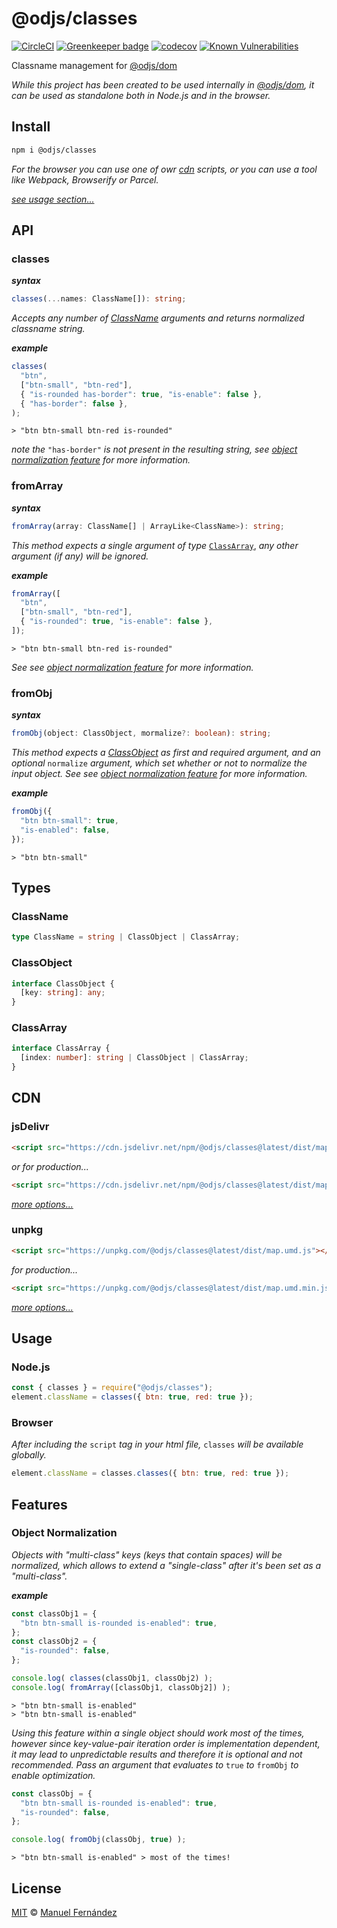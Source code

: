 # @odjs/classes

[![CircleCI](https://circleci.com/gh/odjs/classes.svg?style=svg)](https://circleci.com/gh/odjs/classes) [![Greenkeeper badge](https://badges.greenkeeper.io/odjs/classes.svg)](https://greenkeeper.io/) [![codecov](https://codecov.io/gh/odjs/classes/branch/master/graph/badge.svg)](https://codecov.io/gh/odjs/classes) [![Known Vulnerabilities](https://snyk.io//test/github/odjs/classes/badge.svg?targetFile=package.json)](https://snyk.io//test/github/odjs/classes?targetFile=package.json)

Classname management for [@odjs/dom](https://github.com/odjs/dom)

*While this project has been created to be used internally in [@odjs/dom](https://github.com/odjs/dom), it can be used as standalone both in Node.js and in the browser.*

## Install

```bash
npm i @odjs/classes
```

*For the browser you can use one of owr [cdn](#cdn) scripts, or you can use a tool like Webpack, Browserify or Parcel.*

[*see usage section...*](#usage)

## API

### classes

***syntax***

```typescript
classes(...names: ClassName[]): string;
```

*Accepts any number of [ClassName](#classname) arguments and returns normalized classname string.*

***example***

```javascript
classes(
  "btn",
  ["btn-small", "btn-red"],
  { "is-rounded has-border": true, "is-enable": false },
  { "has-border": false },
);
```

```console
> "btn btn-small btn-red is-rounded"
```

*note the* `"has-border"` *is not present in the resulting string, see [object normalization feature](#object-normalization) for more information.*

### fromArray

***syntax***

```typescript
fromArray(array: ClassName[] | ArrayLike<ClassName>): string;
```

*This method expects a single argument of type* [`ClassArray`](#classarray), *any other argument (if any) will be ignored.*

***example***

```javascript
fromArray([
  "btn",
  ["btn-small", "btn-red"],
  { "is-rounded": true, "is-enable": false },
]);
```

```console
> "btn btn-small btn-red is-rounded"
```

*See see [object normalization feature](#object-normalization) for more information.*

### fromObj

***syntax***

```typescript
fromObj(object: ClassObject, mormalize?: boolean): string;
```

*This method expects a [ClassObject](#classobject) as first and required argument, and an optional* `normalize` *argument, which set whether or not to normalize the input object. See see [object normalization feature](#object-normalization) for more information.*

***example***

```javascript
fromObj({
  "btn btn-small": true,
  "is-enabled": false,
});
```

```console
> "btn btn-small"
```

## Types

### ClassName

```typescript
type ClassName = string | ClassObject | ClassArray;
```

### ClassObject

```typescript
interface ClassObject {
  [key: string]: any;
}
```

### ClassArray

```typescript
interface ClassArray {
  [index: number]: string | ClassObject | ClassArray;
}
```

## CDN

### jsDelivr

```html
<script src="https://cdn.jsdelivr.net/npm/@odjs/classes@latest/dist/map.umd.js"></script>
```

*or for production...*

```html
<script src="https://cdn.jsdelivr.net/npm/@odjs/classes@latest/dist/map.umd.min.js"></script>
```

*[more options...](https://www.jsdelivr.com/package/npm/@odjs/classes?version=latest)*

### unpkg

```html
<script src="https://unpkg.com/@odjs/classes@latest/dist/map.umd.js"></script>
```

*for production...*

```html
<script src="https://unpkg.com/@odjs/classes@latest/dist/map.umd.min.js"></script>
```

*[more options...](https://unpkg.com/@odjs/classes@latest/)*

## Usage

### Node.js

```javascript
const { classes } = require("@odjs/classes");
element.className = classes({ btn: true, red: true });
```

### Browser

*After including the* `script` *tag in your html file,* `classes` *will be available globally.*

```javascript
element.className = classes.classes({ btn: true, red: true });
```

## Features

### Object Normalization

*Objects with "multi-class" keys (keys that contain spaces) will be normalized, which allows to extend a "single-class" after it's been set as a "multi-class".*

***example***

```javascript
const classObj1 = {
  "btn btn-small is-rounded is-enabled": true,
};
const classObj2 = {
  "is-rounded": false,
};

console.log( classes(classObj1, classObj2) );
console.log( fromArray([classObj1, classObj2]) );
```

```console
> "btn btn-small is-enabled"
> "btn btn-small is-enabled"
```

*Using this feature within a single object should work most of the times, however since key-value-pair iteration order is implementation dependent, it may lead to unpredictable results and therefore it is optional and not recommended. Pass an argument that evaluates to* `true` *to* `fromObj` *to enable optimization.*

```javascript
const classObj = {
  "btn btn-small is-rounded is-enabled": true,
  "is-rounded": false,
};

console.log( fromObj(classObj, true) );
```

```console
> "btn btn-small is-enabled" > most of the times!
```

## License

[MIT](LICENSE) &copy; [Manuel Fernández](https://github.com/manferlo81)
